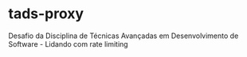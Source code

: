 # tads-proxy
Desafio da Disciplina de Técnicas Avançadas em Desenvolvimento de Software - Lidando com rate limiting
